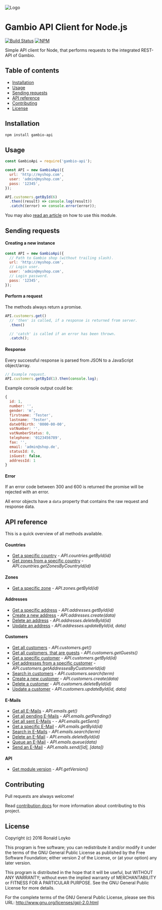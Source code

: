 ![Logo](https://github.com/ronaldloyko/node-gambio-api/raw/master/logo.png)

# Gambio API Client for Node.js

[![Build Status](https://travis-ci.org/ronaldloyko/node-gambio-api.svg?branch=master)](https://travis-ci.org/ronaldloyko/node-gambio-api) [![NPM](https://nodei.co/npm/gambio-api.png?mini=true)](https://nodei.co/npm/gambio-api/)

Simple API client for Node, that performs requests to the integrated REST-API of Gambio.

## Table of contents

- [Installation](#installation)
- [Usage](#usage)
- [Sending requests](#sending-requests)
- [API reference](#api-reference)
- [Contributing](#contributing)
- [License](#license)

## Installation

```sh
npm install gambio-api
```

## Usage

```js
const GambioApi = require('gambio-api');

const API = new GambioApi({
  url: 'http://myshop.com',
  user: 'admin@myshop.com',
  pass: '12345',
});

API.customers.getById(6)
  .then((result) => console.log(result))
  .catch((error) => console.error(error));
```

You may also [read an article](https://ronaldloyko.wordpress.com/2016/01/21/how-to-use-the-gambio-rest-api-in-node-js/) on how to use this module.

## Sending requests

#### Creating a new instance

```js
const API = new GambioApi({
  // Path to Gambio shop (without trailing slash).
  url: 'http://myshop.com',
  // Login user.
  user: 'admin@myshop.com',
  // Login password.
  pass: '12345',
});
```

#### Perform a request

The methods always return a promise.

```js
API.customers.get()
  // 'then' is called, if a response is returned from server.
  .then()

  // 'catch' is called if an error has been thrown.
  .catch();
```

#### Response

Every successful response is parsed from JSON to a JavaScript object/array.

```js
// Example request.
API.customers.getById(1).then(console.log);
```

Example console output could be:

```js
{
  id: 1,
  number: '',
  gender: 'm',
  firstname: 'Tester',
  lastname: 'Tester',
  dateOfBirth: '0000-00-00',
  vatNumber: '',
  vatNumberStatus: 0,
  telephone: '0123456789',
  fax: '',
  email: 'admin@shop.de',
  statusId: 0,
  isGuest: false,
  addressId: 1
}
```

#### Error

If an error code between 300 and 600 is returned the promise will be rejected with an error.

All error objects have a `data` property that contains the raw request and response data.

## API reference

This is a quick overview of all methods available.

#### Countries

- [Get a specific country](https://github.com/ronaldloyko/node-gambio-api/blob/master/docs/countries/getById.md) - *API.countries.getById(id)*
- [Get zones from a specific country](https://github.com/ronaldloyko/node-gambio-api/blob/master/docs/countries/getZonesByCountryId.md) - *API.countries.getZonesByCountryId(id)*

#### Zones

- [Get a specific zone](https://github.com/ronaldloyko/node-gambio-api/blob/master/docs/zones/getById.md) - *API.zones.getById(id)*

#### Addresses

- [Get a specific address](https://github.com/ronaldloyko/node-gambio-api/blob/master/docs/addresses/getById.md) - *API.addresses.getById(id)*
- [Create a new address](https://github.com/ronaldloyko/node-gambio-api/blob/master/docs/addresses/create.md) - *API.addresses.create(data)*
- [Delete an address](https://github.com/ronaldloyko/node-gambio-api/blob/master/docs/addresses/deleteById.md) - *API.addresses.deleteById(id)*
- [Update an address](https://github.com/ronaldloyko/node-gambio-api/blob/master/docs/addresses/updateById.md) - *API.addresses.updateById(id, data)*

#### Customers

- [Get all customers](https://github.com/ronaldloyko/node-gambio-api/blob/master/docs/customers/get.md) - *API.customers.get()*
- [Get all customers, that are guests](https://github.com/ronaldloyko/node-gambio-api/blob/master/docs/customers/getGuests.md) - *API.customers.getGuests()*
- [Get a specific customer](https://github.com/ronaldloyko/node-gambio-api/blob/master/docs/customers/getById.md) - *API.customers.getById(id)*
- [Get addresses from a specific customer](https://github.com/ronaldloyko/node-gambio-api/blob/master/docs/customers/getAddressesByCustomerId.md) - *API.customers.getAddressesByCustomerId(id)*
- [Search in customers](https://github.com/ronaldloyko/node-gambio-api/blob/master/docs/customers/search.md) - *API.customers.search(term)*
- [Create a new customer](https://github.com/ronaldloyko/node-gambio-api/blob/master/docs/customers/create.md) - *API.customers.create(data)*
- [Delete a customer](https://github.com/ronaldloyko/node-gambio-api/blob/master/docs/customers/deleteById.md) - *API.customers.deleteById(id)*
- [Update a customer](https://github.com/ronaldloyko/node-gambio-api/blob/master/docs/customers/updateById.md) - *API.customers.updateById(id, data)*

#### E-Mails

- [Get all E-Mails](https://github.com/ronaldloyko/node-gambio-api/blob/master/docs/emails/get.md) - *API.emails.get()*
- [Get all pending E-Mails](https://github.com/ronaldloyko/node-gambio-api/blob/master/docs/emails/getPending.md) - *API.emails.getPending()*
- [Get all sent E-Mails](https://github.com/ronaldloyko/node-gambio-api/blob/master/docs/emails/getSent.md) - - *API.emails.getSent()*
- [Get a specific E-Mail](https://github.com/ronaldloyko/node-gambio-api/blob/master/docs/emails/getById.md) - *API.emails.getById(id)*
- [Search in E-Mails](https://github.com/ronaldloyko/node-gambio-api/blob/master/docs/emails/search.md) - *API.emails.search(term)*
- [Delete an E-Mail](https://github.com/ronaldloyko/node-gambio-api/blob/master/docs/emails/deleteById.md) - *API.emails.deleteById(id)*
- [Queue an E-Mail](https://github.com/ronaldloyko/node-gambio-api/blob/master/docs/emails/queue.md) - *API.emails.queue(data)*
- [Send an E-Mail](https://github.com/ronaldloyko/node-gambio-api/blob/master/docs/emails/send.md) - *API.emails.send([id], [data])*

#### API
- [Get module version](https://github.com/ronaldloyko/node-gambio-api/blob/master/docs/api/getVersion.md) - *API.getVersion()*

## Contributing

Pull requests are always welcome!

Read [contribution docs](https://github.com/ronaldloyko/node-gambio-api/blob/master/CONTRIBUTING.md) for more information about contributing to this project.

## License

Copyright (c) 2016 Ronald Loyko

This program is free software; you can redistribute it and/or modify
it under the terms of the GNU General Public License as published by
the Free Software Foundation; either version 2 of the License, or
(at your option) any later version.

This program is distributed in the hope that it will be useful,
but WITHOUT ANY WARRANTY; without even the implied warranty of
MERCHANTABILITY or FITNESS FOR A PARTICULAR PURPOSE.  See the
GNU General Public License for more details.

For the complete terms of the GNU General Public License, please see this URL:
http://www.gnu.org/licenses/gpl-2.0.html
